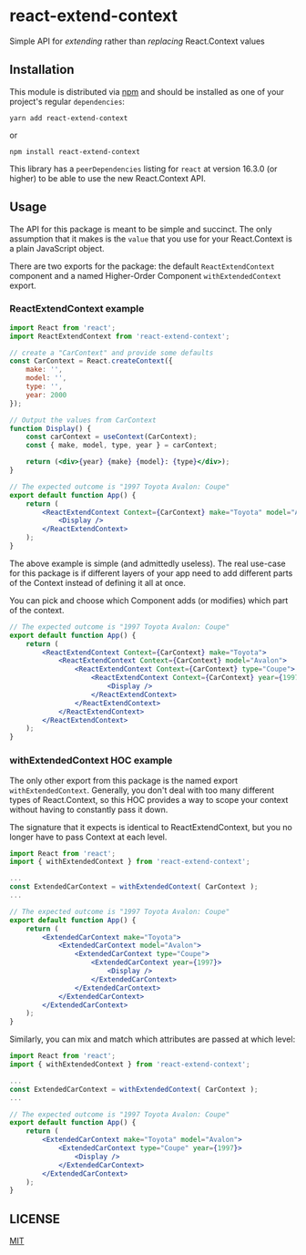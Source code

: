 # react-extend-context
Simple API for <i>extending</i> rather than <i>replacing</i> React.Context values


## Installation

This module is distributed via [npm][npm]  and
should be installed as one of your project's regular `dependencies`:

```
yarn add react-extend-context
```

or

```
npm install react-extend-context
```

This library has a `peerDependencies` listing for `react` at version 16.3.0 (or higher) to be able to use the new React.Context API.

## Usage
The API for this package is meant to be simple and succinct. The only assumption that it makes is the `value` that you use for your React.Context is a plain JavaScript object.

There are two exports for the package: the default `ReactExtendContext` component and a named Higher-Order Component `withExtendedContext` export.


### ReactExtendContext example
```jsx
import React from 'react';
import ReactExtendContext from 'react-extend-context';

// create a "CarContext" and provide some defaults
const CarContext = React.createContext({
	make: '',
	model: '',
	type: '',
	year: 2000
});

// Output the values from CarContext
function Display() {
	const carContext = useContext(CarContext);
	const { make, model, type, year } = carContext;

	return (<div>{year} {make} {model}: {type}</div>);
}

// The expected outcome is "1997 Toyota Avalon: Coupe"
export default function App() {
    return (
        <ReactExtendContext Context={CarContext} make="Toyota" model="Avalon" type="Coupe" year={1997}>
            <Display />
        </ReactExtendContext>
    );
}
```

The above example is simple (and admittedly useless). The real use-case for this package is if different layers of your app need to add different parts of the Context instead of defining it all at once.

You can pick and choose which Component adds (or modifies) which part of the context.
```jsx
// The expected outcome is "1997 Toyota Avalon: Coupe"
export default function App() {
    return (
        <ReactExtendContext Context={CarContext} make="Toyota">
            <ReactExtendContext Context={CarContext} model="Avalon">
                <ReactExtendContext Context={CarContext} type="Coupe">
                    <ReactExtendContext Context={CarContext} year={1997}>
                        <Display />
                    </ReactExtendContext>
                </ReactExtendContext>
            </ReactExtendContext>
        </ReactExtendContext>
    );
}
```


### withExtendedContext HOC example
The only other export from this package is the named export `withExtendedContext`. Generally, you don't deal with too many different types of React.Context, so this HOC provides a way to scope your context without having to constantly pass it down.

The signature that it expects is identical to ReactExtendContext, but you no longer have to pass Context at each level.


```jsx
import React from 'react';
import { withExtendedContext } from 'react-extend-context';

...
const ExtendedCarContext = withExtendedContext( CarContext );
...

// The expected outcome is "1997 Toyota Avalon: Coupe"
export default function App() {
    return (
        <ExtendedCarContext make="Toyota">
            <ExtendedCarContext model="Avalon">
                <ExtendedCarContext type="Coupe">
                    <ExtendedCarContext year={1997}>
                        <Display />
                    </ExtendedCarContext>
                </ExtendedCarContext>
            </ExtendedCarContext>
        </ExtendedCarContext>
    );
}
```

Similarly, you can mix and match which attributes are passed at which level:
```jsx
import React from 'react';
import { withExtendedContext } from 'react-extend-context';

...
const ExtendedCarContext = withExtendedContext( CarContext );
...

// The expected outcome is "1997 Toyota Avalon: Coupe"
export default function App() {
    return (
        <ExtendedCarContext make="Toyota" model="Avalon">
            <ExtendedCarContext type="Coupe" year={1997}>
                <Display />
            </ExtendedCarContext>
        </ExtendedCarContext>
    );
}
```

## LICENSE
[MIT](LICENSE)

<!-- prettier-ignore-start -->
[npm]: https://www.npmjs.com/
[license]: https://github.com/testing-library/react-testing-library/blob/master/LICENSE
<!-- prettier-ignore-end -->
